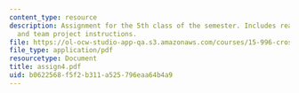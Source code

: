 ```yaml
---
content_type: resource
description: Assignment for the 5th class of the semester. Includes reading assignment
  and team project instructions.
file: https://ol-ocw-studio-app-qa.s3.amazonaws.com/courses/15-996-cross-cultural-leadership-fall-2004/b0622568f5f2b311a525796eaa64b4a9_assign4.pdf
file_type: application/pdf
resourcetype: Document
title: assign4.pdf
uid: b0622568-f5f2-b311-a525-796eaa64b4a9
---
```

